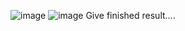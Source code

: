 ![image](https://user-images.githubusercontent.com/57319180/156789635-b933d137-7526-4bc6-ab59-7f4a60a02f40.png)
![image](https://user-images.githubusercontent.com/57319180/156789828-d1ed3c0e-c947-411c-8101-d90a1ae243e4.png)
 Give finished result....
